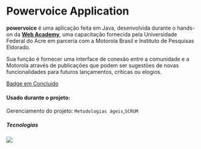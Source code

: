 # Powervoice Application
**powervoice** é uma aplicação feita em Java, desenvolvida durante o hands-on da [**Web Academy**](http://200.129.173.65/), uma capacitação fornecida pela Universidade Federal do Acre em parceria com a Motorola Brasil e Instituto de Pesquisas Eldorado.

Sua função é fornecer uma interface de conexão entre a comunidade e a Motorola através de publicações que podem ser sugestões de novas funcionalidades para futuros lançamentos, críticas ou elogios.

[Badge em Concluido](http://img.shields.io/static/v1?label=STATUS&message=CONCLUIDO&color=GREEN&style=for-the-badge)

#### Usado durante o projeto:

Gerenciamento do projeto: `Metodologias ágeis`,`SCRUM`

##### Tecnologias



<img src="https://img.shields.io/badge/Java-ED8B00?style=for-the-badge&logo=java&logoColor=white" />
